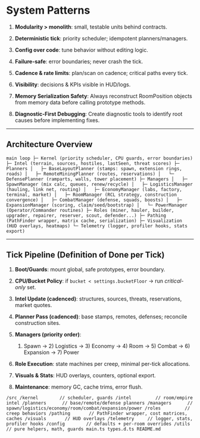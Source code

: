 # System Patterns

1.  **Modularity > monolith**: small, testable units behind contracts.

2.  **Deterministic tick**: priority scheduler; idempotent planners/managers.

3.  **Config over code**: tune behavior without editing logic.

4.  **Failure-safe**: error boundaries; never crash the tick.

5.  **Cadence & rate limits**: plan/scan on cadence; critical paths every tick.

6.  **Visibility**: decisions & KPIs visible in HUD/logs.

7.  **Memory Serialization Safety**: Always reconstruct RoomPosition objects from memory data before calling prototype methods.

8.  **Diagnostic-First Debugging**: Create diagnostic tools to identify root causes before implementing fixes.

* * * * *

Architecture Overview
---------------------

`main loop
 ├─ Kernel (priority scheduler, CPU guards, error boundaries)
 ├─ Intel (terrain, sources, hostiles, lastSeen, threat scores)
 ├─ Planners
 │   ├─ BaseLayoutPlanner (stamps: spawn, extension rings, roads)
 │   ├─ RemoteMiningPlanner (routes, reservations)
 │   └─ DefensePlanner (ramparts, walls, tower placement)
 ├─ Managers
 │   ├─ SpawnManager (mix calc, queues, renew/recycle)
 │   ├─ LogisticsManager (hauling, link net, routing)
 │   ├─ EconomyManager (labs, factory, terminal, market)
 │   ├─ RoomManager (RCL strategy, construction convergence)
 │   ├─ CombatManager (defense, squads, boosts)
 │   ├─ ExpansionManager (scoring, claim/seed/bootstrap)
 │   └─ PowerManager (Operator/Commander routines)
 ├─ Roles (miner, hauler, builder, upgrader, repairer, reserver, scout, defender...)
 ├─ Pathing (PathFinder wrapper, matrix cache, serialization)
 ├─ Visualization (HUD overlays, heatmaps)
 └─ Telemetry (logger, profiler hooks, stats export)`

* * * * *

Tick Pipeline (Definition of Done per Tick)
-------------------------------------------

1.  **Boot/Guards**: mount global, safe prototypes, error boundary.

2.  **CPU/Bucket Policy**: if `bucket < settings.bucketFloor` → run *critical-only* set.

3.  **Intel Update (cadenced)**: structures, sources, threats, reservations, market quotes.

4.  **Planner Pass (cadenced)**: base stamps, remotes, defenses; reconcile construction sites.

5.  **Managers (priority order)**:

    1.  Spawn → 2) Logistics → 3) Economy → 4) Room → 5) Combat → 6) Expansion → 7) Power

6.  **Role Execution**: state machines per creep, minimal per-tick allocations.

7.  **Visuals & Stats**: HUD overlays, counters, optional export.

8.  **Maintenance**: memory GC, cache trims, error flush.


`/src
  /kernel        // scheduler, guards
  /intel         // room/empire intel
  /planners      // base/remote/defense planners
  /managers      // spawn/logistics/economy/room/combat/expansion/power
  /roles         // creep behaviors
  /pathing       // PathFinder wrapper, cost matrices, caches
  /visuals       // HUD overlays
  /telemetry     // logger, stats, profiler hooks
  /config        // defaults + per-room overrides
  /utils         // pure helpers, math, guards
main.ts
types.d.ts
README.md`
